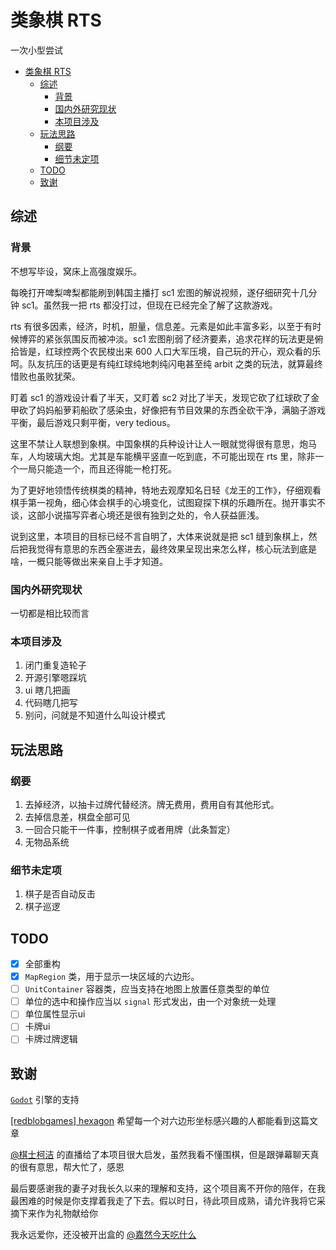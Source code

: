 # 类象棋 RTS

一次小型尝试

- [类象棋 RTS](#类象棋-rts)
  - [综述](#综述)
    - [背景](#背景)
    - [国内外研究现状](#国内外研究现状)
    - [本项目涉及](#本项目涉及)
  - [玩法思路](#玩法思路)
    - [纲要](#纲要)
    - [细节未定项](#细节未定项)
  - [TODO](#todo)
  - [致谢](#致谢)

## 综述

### 背景

不想写毕设，窝床上高强度娱乐。

每晚打开啤梨啤梨都能刷到韩国主播打 sc1 宏图的解说视频，遂仔细研究十几分钟 sc1。虽然我一把 rts 都没打过，但现在已经完全了解了这款游戏。

rts 有很多因素，经济，时机，胆量，信息差。元素是如此丰富多彩，以至于有时候博弈的紧张氛围反而被冲淡。sc1 宏图削弱了经济要素，追求花样的玩法更是俯拾皆是，红球控两个农民梭出来 600 人口大军压境，自己玩的开心，观众看的乐呵。队友抗压的话更是有纯红球纯地刺纯闪电甚至纯 arbit 之类的玩法，就算最终惜败也虽败犹荣。

盯着 sc1 的游戏设计看了半天，又盯着 sc2 对比了半天，发现它砍了红球砍了金甲砍了妈妈船萝莉船砍了感染虫，好像把有节目效果的东西全砍干净，满脑子游戏平衡，最后游戏只剩平衡，very tedious。

这里不禁让人联想到象棋。中国象棋的兵种设计让人一眼就觉得很有意思，炮马车，人均玻璃大炮。尤其是车能横平竖直一吃到底，不可能出现在 rts 里，除非一个一局只能造一个，而且还得能一枪打死。

为了更好地领悟传统棋类的精神，特地去观摩知名日轻《龙王的工作》，仔细观看棋手第一视角，细心体会棋手的心境变化，试图窥探下棋的乐趣所在。抛开事实不谈，这部小说描写弈者心境还是很有独到之处的，令人获益匪浅。

说到这里，本项目的目标已经不言自明了，大体来说就是把 sc1 缝到象棋上，然后把我觉得有意思的东西全塞进去，最终效果呈现出来怎么样，核心玩法到底是啥，一概只能等做出来亲自上手才知道。

### 国内外研究现状

一切都是相比较而言

### 本项目涉及

1. 闭门重复造轮子
2. 开源引擎嗯踩坑
3. ui 瞎几把画
4. 代码瞎几把写
5. 别问，问就是不知道什么叫设计模式

## 玩法思路

### 纲要

1. 去掉经济，以抽卡过牌代替经济。牌无费用，费用自有其他形式。
2. 去掉信息差，棋盘全部可见
3. 一回合只能干一件事，控制棋子或者用牌（此条暂定）
4. 无物品系统

### 细节未定项

1. 棋子是否自动反击
2. 棋子巡逻

## TODO

- [x] 全部重构
- [x] `MapRegion` 类，用于显示一块区域的六边形。
- [ ] `UnitContainer` 容器类，应当支持在地图上放置任意类型的单位
- [ ] 单位的选中和操作应当以 `signal` 形式发出，由一个对象统一处理
- [ ] 单位属性显示ui
- [ ] 卡牌ui
- [ ] 卡牌过牌逻辑

## 致谢

[`Godot`](https://godotengine.org/) 引擎的支持

[[redblobgames] hexagon](https://www.redblobgames.com/grids/hexagons/) 希望每一个对六边形坐标感兴趣的人都能看到这篇文章

[@棋士柯洁](https://space.bilibili.com/525952604?spm_id_from=333.337.0.0) 的直播给了本项目很大启发，虽然我看不懂围棋，但是跟弹幕聊天真的很有意思，帮大忙了，感恩

最后要感谢我的妻子对我长久以来的理解和支持，这个项目离不开你的陪伴，在我最困难的时候是你支撑着我走了下去。假以时日，待此项目成熟，请允许我将它采摘下来作为礼物献给你

我永远爱你，还没被开出盒的 [@嘉然今天吃什么]([@嘉然今天吃什么](https://space.bilibili.com/672328094/))
